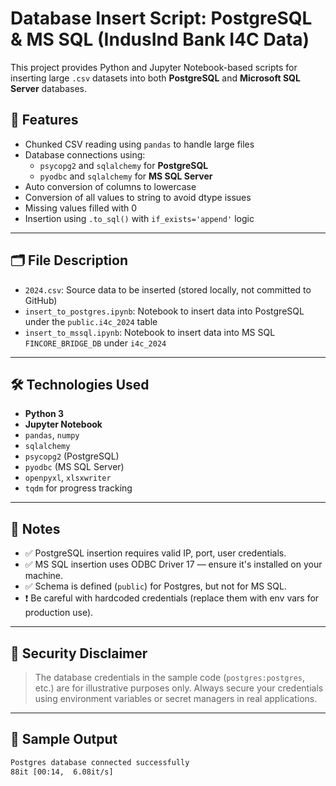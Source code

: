 # Database Insert Script: PostgreSQL & MS SQL (IndusInd Bank I4C Data)

This project provides Python and Jupyter Notebook-based scripts for inserting large `.csv` datasets into both **PostgreSQL** and **Microsoft SQL Server** databases. 


## 🧰 Features

- Chunked CSV reading using `pandas` to handle large files
- Database connections using:
  - `psycopg2` and `sqlalchemy` for **PostgreSQL**
  - `pyodbc` and `sqlalchemy` for **MS SQL Server**
- Auto conversion of columns to lowercase
- Conversion of all values to string to avoid dtype issues
- Missing values filled with 0
- Insertion using `.to_sql()` with `if_exists='append'` logic

---

## 🗂 File Description

- `2024.csv`: Source data to be inserted (stored locally, not committed to GitHub)
- `insert_to_postgres.ipynb`: Notebook to insert data into PostgreSQL under the `public.i4c_2024` table
- `insert_to_mssql.ipynb`: Notebook to insert data into MS SQL `FINCORE_BRIDGE_DB` under `i4c_2024`

---

## 🛠 Technologies Used

- **Python 3**
- **Jupyter Notebook**
- `pandas`, `numpy`
- `sqlalchemy`
- `psycopg2` (PostgreSQL)
- `pyodbc` (MS SQL Server)
- `openpyxl`, `xlsxwriter`
- `tqdm` for progress tracking

---

## 📌 Notes

- ✅ PostgreSQL insertion requires valid IP, port, user credentials.
- ✅ MS SQL insertion uses ODBC Driver 17 — ensure it's installed on your machine.
- ✅ Schema is defined (`public`) for Postgres, but not for MS SQL.
- ❗ Be careful with hardcoded credentials (replace them with env vars for production use).

---

## 🔐 Security Disclaimer

> The database credentials in the sample code (`postgres:postgres`, etc.) are for illustrative purposes only. Always secure your credentials using environment variables or secret managers in real applications.

---

## 📎 Sample Output

```bash
Postgres database connected successfully
88it [00:14,  6.08it/s]
